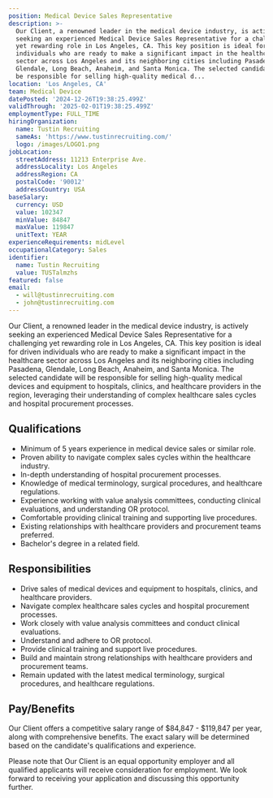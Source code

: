 ```yaml
---
position: Medical Device Sales Representative
description: >-
  Our Client, a renowned leader in the medical device industry, is actively
  seeking an experienced Medical Device Sales Representative for a challenging
  yet rewarding role in Los Angeles, CA. This key position is ideal for driven
  individuals who are ready to make a significant impact in the healthcare
  sector across Los Angeles and its neighboring cities including Pasadena,
  Glendale, Long Beach, Anaheim, and Santa Monica. The selected candidate will
  be responsible for selling high-quality medical d...
location: 'Los Angeles, CA'
team: Medical Device
datePosted: '2024-12-26T19:38:25.499Z'
validThrough: '2025-02-01T19:38:25.499Z'
employmentType: FULL_TIME
hiringOrganization:
  name: Tustin Recruiting
  sameAs: 'https://www.tustinrecruiting.com/'
  logo: /images/LOGO1.png
jobLocation:
  streetAddress: 11213 Enterprise Ave.
  addressLocality: Los Angeles
  addressRegion: CA
  postalCode: '90012'
  addressCountry: USA
baseSalary:
  currency: USD
  value: 102347
  minValue: 84847
  maxValue: 119847
  unitText: YEAR
experienceRequirements: midLevel
occupationalCategory: Sales
identifier:
  name: Tustin Recruiting
  value: TUSTalmzhs
featured: false
email:
  - will@tustinrecruiting.com
  - john@tustinrecruiting.com
---
```




Our Client, a renowned leader in the medical device industry, is actively seeking an experienced Medical Device Sales Representative for a challenging yet rewarding role in Los Angeles, CA. This key position is ideal for driven individuals who are ready to make a significant impact in the healthcare sector across Los Angeles and its neighboring cities including Pasadena, Glendale, Long Beach, Anaheim, and Santa Monica. The selected candidate will be responsible for selling high-quality medical devices and equipment to hospitals, clinics, and healthcare providers in the region, leveraging their understanding of complex healthcare sales cycles and hospital procurement processes.

## Qualifications
- Minimum of 5 years experience in medical device sales or similar role.
- Proven ability to navigate complex sales cycles within the healthcare industry.
- In-depth understanding of hospital procurement processes.
- Knowledge of medical terminology, surgical procedures, and healthcare regulations.
- Experience working with value analysis committees, conducting clinical evaluations, and understanding OR protocol.
- Comfortable providing clinical training and supporting live procedures.
- Existing relationships with healthcare providers and procurement teams preferred.
- Bachelor's degree in a related field.

## Responsibilities
- Drive sales of medical devices and equipment to hospitals, clinics, and healthcare providers.
- Navigate complex healthcare sales cycles and hospital procurement processes.
- Work closely with value analysis committees and conduct clinical evaluations.
- Understand and adhere to OR protocol.
- Provide clinical training and support live procedures.
- Build and maintain strong relationships with healthcare providers and procurement teams.
- Remain updated with the latest medical terminology, surgical procedures, and healthcare regulations.

## Pay/Benefits
Our Client offers a competitive salary range of $84,847 - $119,847 per year, along with comprehensive benefits. The exact salary will be determined based on the candidate's qualifications and experience. 

Please note that Our Client is an equal opportunity employer and all qualified applicants will receive consideration for employment. We look forward to receiving your application and discussing this opportunity further.

